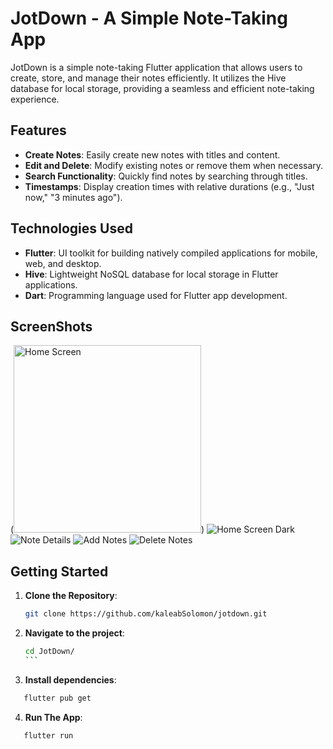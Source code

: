 # JotDown - A Simple Note-Taking App

JotDown is a simple note-taking Flutter application that allows users to create, store, and manage their notes efficiently. It utilizes the Hive database for local storage, providing a seamless and efficient note-taking experience.

## Features

- **Create Notes**: Easily create new notes with titles and content.
- **Edit and Delete**: Modify existing notes or remove them when necessary.
- **Search Functionality**: Quickly find notes by searching through titles.
- **Timestamps**: Display creation times with relative durations (e.g., "Just now," "3 minutes ago").

## Technologies Used

- **Flutter**: UI toolkit for building natively compiled applications for mobile, web, and desktop.
- **Hive**: Lightweight NoSQL database for local storage in Flutter applications.
- **Dart**: Programming language used for Flutter app development.

## ScreenShots

(<img src="assets/screenshots/" alt="Home Screen" width="300">)
![Home Screen Dark](assets/screenshots/homePage_dark.png)
![Note Details](assets/screenshots/noteDetails.png)
![Add Notes](assets/screenshots/addNote.png)
![Delete Notes](assets/screenshots/deleteNote.png)

## Getting Started

1. **Clone the Repository**:
   ```bash
   git clone https://github.com/kaleabSolomon/jotdown.git
   ```
2. **Navigate to the project**:
   ````bash
   cd JotDown/
   ```
   ````
3. **Install dependencies**:

```bash
   flutter pub get
```

4. **Run The App**:

```bash
   flutter run
```
